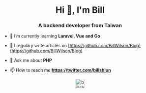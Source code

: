 <h1 align="center">Hi 👋, I'm Bill</h1>
<h3 align="center">A backend developer from Taiwan</h3>

- 🌱 I’m currently learning **Laravel, Vue and Go**

- 📝 I regulary write articles on [https://github.com/BillWilson/Blog](https://github.com/BillWilson/Blog)

- 💬 Ask me about **PHP**

- 📫 How to reach me **https://twitter.com/billshiun**

<p align="center">
<a href="https://twitter.com/billshiun" target="blank"><img align="center" src="https://cdn.jsdelivr.net/npm/simple-icons@3.0.1/icons/twitter.svg" alt="billshiun" height="30" width="30" /></a>
</p>
